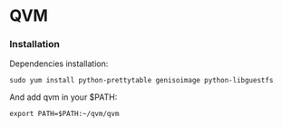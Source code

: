 QVM
===

### Installation

Dependencies installation:

`sudo yum install python-prettytable genisoimage python-libguestfs`

And add qvm in your $PATH:

`export PATH=$PATH:~/qvm/qvm`

